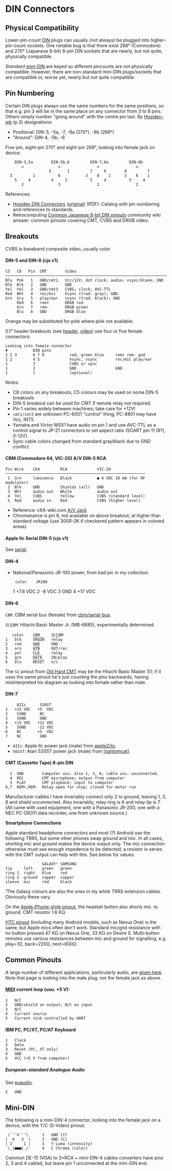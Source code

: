 DIN Connectors
==============

Physical Compatibility
----------------------

Lower-pin-count [DIN] plugs can usually (not always) be plugged into
higher-pin-count sockets. One notable bug is that there exist 268°
(Commodore) and 270° (Japanese 8-bit) 8-pin DIN sockets that are
nearly, but not quite, physically compatible.

_Standard_ [mini-DIN] are keyed so different pincounts are not
physically compatible. However, there are non-standard mini-DIN
plugs/sockets that are compatible or, worse yet, nearly but not quite
compatible.


Pin Numbering
-------------

Certain DIN plugs always use the same numbers for the same positions,
so that e.g. pin 3 will be in the same place on any connector from 3
to 8 pins. Others simply number "going around" with the centre pin
last. By [Hosiden-wb][] (p.3) designations:
- Positional: DIN-3, -5a, -7, -8a (270°), -8b (268°)
- "Around": DIN-4, -5b, -6

Five-pin, eight-pin 270° and eight-pin 268°, looking into female jack
on device:

        DIN-3,5a        DIN-5b,6         DIN-7,8a         DIN-8b
           ∪               ∪                ∪                ∪
                       5       1         7     6        8         7
      3         1          6           3    8    1      3    6    1
        5     4         4     2          5     4          5     4
           2               3                2                2

References:
- [Hosiden DIN Connectors][hosiden-wb] ([original][hosiden]) (PDF): Catalog
  with pin numbering and references to standards.
- Retrocomputing [Common Japanese 8-bit DIN pinouts][rc 12255] community
  wiki answer: common pinouts covering CMT, CVBS and DRGB video.


Breakouts
---------

CVBS is baseband composite video, usually color.

#### DIN-5 and DIN-8 (cjs v1)

    C5   C8   Pin  CMT        Video
    ───────────────────────────────────────────────────────────────────────
    Blu  Pnk   1   GND/cmt1   Vcc/12V; dot clock; audio; vsync/blank; GND
    Blk  Blk   2   GND        GND
    Yel  Yel   3   GND/cmt3   CVBS; clock; AVC-TTL
    Red  Wht   4   rec/mic    hsync (trad. gray); GND
    Grn  Gry   5   play/ear   vsync (trad. black); GND
         Red   6   rem+       DRGB red
         Grn   7   rem-       DRGB green
         Blu   8   GND        DRGB blue

Orange may be substituted for pink where pink not available.

0.1" header breakouts (see [header](header.md), [video](video.md))
use four or five female connectors:

    Looking into female connector
    ▼           DIN pins
    1 2 3       6 7 8           red, green blue     rem+ rem- gnd
    1 2         4 5             hsync, vsync        rec/mic play/ear
    1           3               CVBS or sync
    1           2               GND                 GND
    1           1               (optional)

Notes:
- C8 colors on any breakouts; C5 colours may be used on some DIN-5 breakouts
- DIN-5 breakout can be used for CMT if remote relay not required.
- Pin 1 varies widely between machines; take care for +12V!
- `cmt1/cmt3` are unknown PC-6001 "control" thing; PC-8801 may have Vcc, INT5
- Yamaha and Victor MSX1 have audio on pin 1 and use AVC-TTL as a control
  signal to JP-21 connectors to set aspect ratio (SCART pin 11 (8?), 0-12V).
- Sync cable colors changed from standard gray/black due to GND conflict

#### CBM (Commodore 64, VIC-20) A/V DIN-5 RCA

    Pin Wire    C64         RCA             VIC-20
    ─────────────────────────────────────────────────────────────
     1  Grn     luminance   Black           ● 6 VDC 10 mA (for RF modulator)
     2  Blk     GND         Shields (all)   GND
     3  Wht     audio out   White           audio out
     4  Yel     CVBS        Yellow          CVBS (standard level)
     5  Red     audio in    Red             CVBS (higher level)

- Reference: c64-wiki.com [A/V Jack][c64w av]
- Chromanance is pin 6, not available on above breakout, at higher than
  standard voltage (use 300R-2K if checkered pattern appears in colored
  areas).

#### Apple IIc Serial DIN-5 (cjs v1)

See [serial](./serial.md).

#### DIN-4

- National/Panasonic JR-100 power, from bad pic in my collection.

       color    JR100
    1          +7.8 VDC
    2          -8 VDC
    3           GND
    4          +17 VDC

#### DIN-6

`CBM`: CBM serial bus (female) from [cbm/serial-bus](cbm/serial-bus.md).

`日立BM`: Hitachi Basic Master Jr. (MB-6885), experimentally determined.

       color    CBM     日立BM
    1   blk     S̅R̅Q̅I̅N̅   relay
    2   red     GND     GND
    3   orn     A̅T̅N̅     OUT/rec
    4   yel     C̅L̅K̅     relay
    5   grn     D̅A̅T̅A̅    IN/play
    6   blu     R̅E̅S̅E̅T̅   n/c

The `S1` pinout from [Old Hard CMT][oh cmt] may be the Hitachi Basic Master
S1; if it uses the same pinout he's just counting the pins backwards,
having misinterpreted his diagram as looking into female rather than male.

#### DIN-7

         AIIc      520ST
    1   +15 VDC   +5  VDC
    2    CGND      NC
    3    SGND      GND
    4   +15 VDC   +12 VDC
    5    SGND     -12 VDC
    6    NC       +5  VDC
    7    NC        GND

- `AIIc`: Apple IIc power jack (male) from [apple2/iic](apple2/iic.md).
- `502ST`: Atari 520ST power jack (male) from [[sgntomcat]].


#### CMT (Cassette Tape) 8-pin DIN

      2  GND        Computer usu. also 1, 3, 8; cable usu. unconnected.
      4  REC        CMT microphone; output from computer
      5  PLAY       CMT playback; input to computer
    6,7  REM+,REM-  Relay open for stop; closed for motor run

Manufacturer cables I have invariably connect only 2 to ground, leaving 1,
3, 8 and shield unconnected. Also invariably, relay ring is 6 and relay tip
is 7. (All came with used equipment, one with a Panasonic JR-200, one with
a NEC PC-DR311 data recorder, one from unknown source.)

__Smartphone Connections__

Apple standard headphone connectors and most (?) Android use the
following TRRS, but some other phones swap ground and mic. In all cases,
shorting mic and ground makes the device output only. The mic
connection otherwise must see enough impedence to be detected; a
resistor in series with the CMT output can help with this. See below
for values.

                    GALAXY¹ SAMSUNG
    tip     left    green   green
    ring 1  right   blue    red
    ring 2  ground  copper  copper
    sleeve  mic     red     black

¹The Galaxy colours are also the ones in my white TRRS extension
cables. Obviously these vary.

On the [Apple iPhone-style pinout][pru-iphone], the headset button
also shorts mic. to ground. CMT resistor 1.6 KΩ.

[HTC pinout][pru-htc] (including many Android models, such as Nexus
One) is the same, but Apple mics often don't work. Standard mic/gnd
resistance with no button pressed 47 KΩ on Nexus One, 33 KΩ on
Desire S. Multi-button remotes use various resistances between mic and
ground for signalling, e.g. play=1Ω, back=220Ω, next=600Ω.


Common Pinouts
--------------

A large number of different applications, particularly audio, are
[given here][e2k/din]. Note that page is looking into the male plug,
not the female jack as above.

#### [MIDI] current loop (usu. +5 V):

    1   N/C
    2   GND/shield on output; N/C on input
    3   N/C
    4   Current source
    5   Current sink controlled by UART

#### IBM PC, PC/XT, PC/AT Keyboard

    1   Clock
    2   Data
    3   Reset (PC, XT only)
    4   GND
    5   VCC (+5 V from computer)

##### European-standard Analogue Audio

See [euaudio].

    2   GND


Mini-DIN
--------

The following is a mini-DIN-4 connector, looking into the female jack
on a device, with the Y/C (S-Video) pinout.

     /¯¯¯U¯¯¯\      1   GND (Y)
    |  4   3  |     2   GND (C)
    | 2     1 |     3   Y Luma (intensity)
     \_|■■■|_/      4   C Chroma (color)

Common DE-15 (VGA) to 3×RCA + mini-DIN-4 cables converters have pins 2,
3 and 4 cabled, but leave pin 1 unconnected at the mini-DIN end.



<!-------------------------------------------------------------------->
[DIN]: https://en.wikipedia.org/wiki/DIN_connector
[c64w av]: https://www.c64-wiki.com/wiki/A/V_Jack
[hosiden-wb]: https://web.archive.org/web/20180516230412/http://www.hosiden.com:80/product/pdf/e_din.pdf
[hosiden]: https://www.hosiden.com/product/pdf/e_din.pdf
[mini-DIN]: https://en.wikipedia.org/wiki/Mini-DIN_connector
[oh cmt]: https://www14.big.or.jp/~nijiyume/hard/jyoho/connect/cmt.htm
[pru-htc]: https://pinoutguide.com/HeadsetsHeadphones/htc_hd2_headphone_pinout.shtml
[pru-iphone]: https://pinouts.ru/HeadsetsHeadphones/iphone_headphone_pinout.shtml
[rc 12255]: https://retrocomputing.stackexchange.com/a/12255/7208
[sgntomcat]: http://retrospec.sgn.net/users/tomcat/miodrag/Atari_ST/Atari_ST.htm

[MIDI]: https://en.wikipedia.org/wiki/MIDI#Electrical_specifications
[e2k/din]: https://www.electronics2000.co.uk/pin-out/dincon.php
[euaudio]: https://en.wikipedia.org/wiki/DIN_connector#Analog_audio
